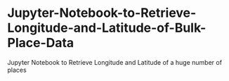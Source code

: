 # Jupyter-Notebook-to-Retrieve-Longitude-and-Latitude-of-Bulk-Place-Data
Jupyter Notebook to Retrieve Longitude and Latitude of a huge number of places
